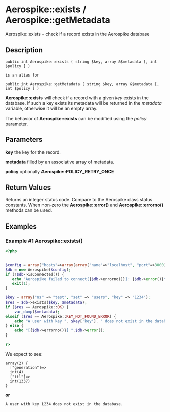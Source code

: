 
# Aerospike::exists / Aerospike::getMetadata

Aerospike::exists - check if a record exists in the Aerospike database

## Description

```
public int Aerospike::exists ( string $key, array &$metadata [, int $policy ] )

is an alias for

public int Aerospike::getMetadata ( string $key, array &$metadata [, int $policy ] )
```

**Aerospike::exists** will check if a record with a given *key* exists in the database.
If such a key exists its metadata will be returned in the *metadata* variable,
otherwise it will be an empty array.

The behavior of **Aerospike::exists** can be modified using the *policy* parameter.

## Parameters

**key** the key for the record.

**metadata** filled by an associative array of metadata.

**policy** optionally **Aerospike::POLICY_RETRY_ONCE**

## Return Values

Returns an integer status code.  Compare to the Aerospike class status
constants.  When non-zero the **Aerospike::error()** and
**Aerospike::errorno()** methods can be used.

## Examples

### Example #1 Aerospike::exists()

```php
<?php


$config = array("hosts"=>array(array("name"=>"localhost", "port"=>3000));
$db = new Aerospike($config);
if (!$db->isConnected()) {
   echo "Aerospike failed to connect[{$db->errorno()}]: {$db->error()}\n";
   exit(1);
}

$key = array("ns" => "test", "set" => "users", "key" => "1234");
$res = $db->exists($key, $metadata);
if ($res == Aerospike::OK) {
    var_dump($metadata);
elseif ($res == Aerospike::KEY_NOT_FOUND_ERROR) {
    echo "A user with key ". $key['key']. " does not exist in the database\n";
} else {
    echo "[{$db->errorno()}] ".$db->error();
}

?>
```

We expect to see:

```
array(2) {
  ["generation"]=>
  int(4)
  ["ttl"]=>
  int(1337)
}
```
**or**
```
A user with key 1234 does not exist in the database.
```

